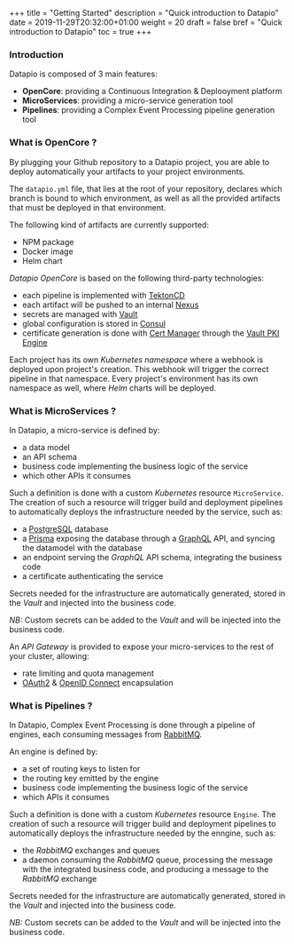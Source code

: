 +++
title = "Getting Started"
description = "Quick introduction to Datapio"
date = 2019-11-29T20:32:00+01:00
weight = 20
draft = false
bref = "Quick introduction to Datapio"
toc = true
+++

### Introduction

Datapio is composed of 3 main features:

 - **OpenCore**: providing a Continuous Integration & Deplooyment platform
 - **MicroServices**: providing a micro-service generation tool
 - **Pipelines**: providing a Complex Event Processing pipeline generation tool

### What is OpenCore ?

By plugging your Github repository to a Datapio project, you are able to deploy automatically your artifacts to your project environments.

The `datapio.yml` file, that lies at the root of your repository, declares which branch is bound to which environment, as well as all the
provided artifacts that must be deployed in that environment.

The following kind of artifacts are currently supported:

 - NPM package
 - Docker image
 - Helm chart

*Datapio OpenCore* is based on the following third-party technologies:

 - each pipeline is implemented with [TektonCD](https://tekton.dev/)
 - each artifact will be pushed to an internal [Nexus](https://sonatype.com/nexus-repository-oss)
 - secrets are managed with [Vault](https://www.vaultproject.io/)
 - global configuration is stored in [Consul](https://www.consul.io/)
 - certificate generation is done with [Cert Manager](https://cert-manager.io/) through the [Vault PKI Engine](https://www.vaultproject.io/docs/secrets/pki/index.html)

Each project has its own *Kubernetes namespace* where a webhook is deployed upon project's creation. This webhook will trigger the correct pipeline in that namespace.
Every project's environment has its own namespace as well, where *Helm* charts will be deployed.

### What is MicroServices ?

In Datapio, a micro-service is defined by:

 - a data model
 - an API schema
 - business code implementing the business logic of the service
 - which other APIs it consumes

Such a definition is done with a custom *Kubernetes* resource `MicroService`. The creation of such a resource will trigger build and deployment pipelines to
automatically deploys the infrastructure needed by the service, such as:

 - a [PostgreSQL]() database
 - a [Prisma]() exposing the database through a [GraphQL]() API, and syncing the datamodel with the database
 - an endpoint serving the *GraphQL* API schema, integrating the business code
 - a certificate authenticating the service

Secrets needed for the infrastructure are automatically generated, stored in the *Vault* and injected into the business code.

*NB:* Custom secrets can be added to the *Vault* and will be injected into the business code.

An *API Gateway* is provided to expose your micro-services to the rest of your cluster, allowing:

 - rate limiting and quota management
 - [OAuth2]() & [OpenID Connect]() encapsulation

### What is Pipelines ?

In Datapio, Complex Event Processing is done through a pipeline of engines, each consuming messages from [RabbitMQ]().

An engine is defined by:

 - a set of routing keys to listen for
 - the routing key emitted by the engine
 - business code implementing the business logic of the service
 - which APIs it consumes

Such a definition is done with a custom *Kubernetes* resource `Engine`. The creation of such a resource will trigger build and deployment pipelines to
automatically deploys the infrastructure needed by the enngine, such as:

 - the *RabbitMQ* exchanges and queues
 - a daemon consuming the *RabbitMQ* queue, processing the message with the integrated business code, and producing a message to the *RabbitMQ* exchange

Secrets needed for the infrastructure are automatically generated, stored in the *Vault* and injected into the business code.

*NB:* Custom secrets can be added to the *Vault* and will be injected into the business code.
